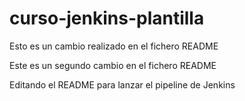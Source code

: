 # curso-jenkins-plantilla

Esto es un cambio realizado en el fichero README

Este es un segundo cambio en el fichero README

Editando el README para lanzar el pipeline de Jenkins
